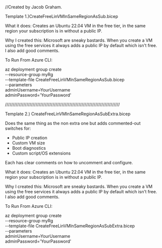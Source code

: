 //Created by Jacob Graham. 

Template 1.)CreateFreeLinVMInSameRegionAsSub.bicep

What it does: Creates an Ubuntu 22.04 VM in the free tier, in the same region your subscription is in without a public IP. 

Why I created this: Microsoft are sneaky bastards. When you create a VM using the free services it always adds a public IP by default which isn't free.  I also add good comments. 

To Run From Azure CLI:

az deployment group create \
  --resource-group myRg \
  --template-file CreateFreeLinVMInSameRegionAsSub.bicep \
  --parameters \
      adminUsername=YourUsername \
      adminPassword='YourPassword'

///////////////////////////////////////////////////////////////////////////

Template 2.) CreateFreeLinVMInSameRegionAsSubExtra.bicep

Does the same thing as the non extra one but adds commented-out switches for:

- Public IP creation
- Custom VM size
- Boot diagnostics
- Custom script/OS extensions


Each has clear comments on how to uncomment and configure. 

What it does: Creates an Ubuntu 22.04 VM in the free tier, in the same region your subscription is in without a public IP. 

Why I created this: Microsoft are sneaky bastards. When you create a VM using the free services it always adds a public IP by default which isn't free.  I also add good comments. 

To Run From Azure CLI:

az deployment group create \
  --resource-group myRg \
  --template-file CreateFreeLinVMInSameRegionAsSubExtra.bicep \
  --parameters \
      adminUsername=YourUsername \
      adminPassword='YourPassword'
